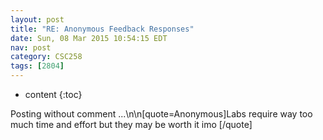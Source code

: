 ```yaml
---
layout: post
title: "RE: Anonymous Feedback Responses"
date: Sun, 08 Mar 2015 10:54:15 EDT
nav: post
category: CSC258
tags: [2804]
---
```


* content
{:toc}

Posting without comment ...\n\n[quote=Anonymous]Labs require way too much time and effort but they may be worth it imo [/quote]
<!-- more -->
<p></p>
